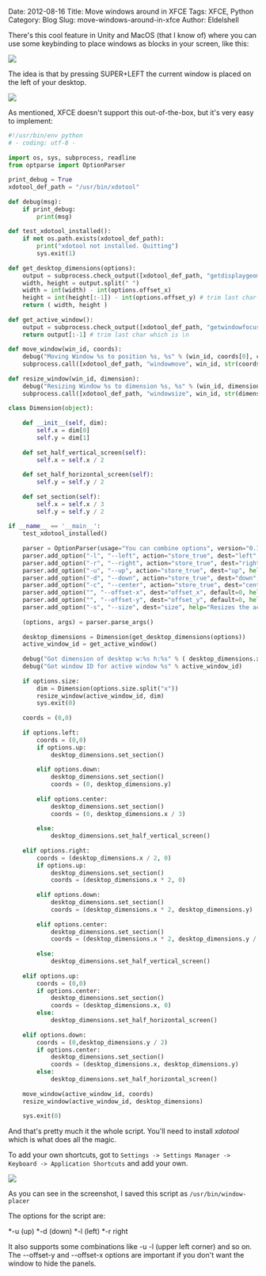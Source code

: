 Date: 2012-08-16
Title: Move windows around in XFCE
Tags: XFCE, Python
Category: Blog
Slug: move-windows-around-in-xfce
Author: Eldelshell

There's this cool feature in Unity and MacOS (that I know of) where you can 
use some keybinding to place windows as blocks in your screen, like this:

![](|filename|/images/2_002.png)

The idea is that by pressing SUPER+LEFT the current window is placed on the left of your desktop.

![](|filename|/images/2_003.png)

As mentioned, XFCE doesn't support this out-of-the-box, but it's very easy to implement:

~~~python
#!/usr/bin/env python
# - coding: utf-8 -
 
import os, sys, subprocess, readline
from optparse import OptionParser
 
print_debug = True
xdotool_def_path = "/usr/bin/xdotool"
 
def debug(msg):
    if print_debug:
        print(msg)
 
def test_xdotool_installed():
    if not os.path.exists(xdotool_def_path):
        print("xdotool not installed. Quitting")
        sys.exit(1)
 
def get_desktop_dimensions(options):
    output = subprocess.check_output([xdotool_def_path, "getdisplaygeometry"])
    width, height = output.split(" ")
    width = int(width) - int(options.offset_x)
    height = int(height[:-1]) - int(options.offset_y) # trim last char which is \n
    return ( width, height )
 
def get_active_window():
    output = subprocess.check_output([xdotool_def_path, "getwindowfocus"])
    return output[:-1] # trim last char which is \n
 
def move_window(win_id, coords):
    debug("Moving Window %s to position %s, %s" % (win_id, coords[0], coords[1]))
    subprocess.call([xdotool_def_path, "windowmove", win_id, str(coords[0]), str(coords[1])])
 
def resize_window(win_id, dimension):
    debug("Resizing Window %s to dimension %s, %s" % (win_id, dimension.x, dimension.y ))
    subprocess.call([xdotool_def_path, "windowsize", win_id, str(dimension.x), str(dimension.y)])
 
class Dimension(object):
 
    def __init__(self, dim):
        self.x = dim[0]
        self.y = dim[1]
 
    def set_half_vertical_screen(self):
        self.x = self.x / 2
 
    def set_half_horizontal_screen(self):
        self.y = self.y / 2
 
    def set_section(self):
        self.x = self.x / 3
        self.y = self.y / 2
 
if __name__ == '__main__':
    test_xdotool_installed()
 
    parser = OptionParser(usage="You can combine options", version="0.1")
    parser.add_option("-l", "--left", action="store_true", dest="left", help="Move window to left half of screen")
    parser.add_option("-r", "--right", action="store_true", dest="right", help="Move window to right half of screen")
    parser.add_option("-u", "--up", action="store_true", dest="up", help="Move window to upper half of screen")
    parser.add_option("-d", "--down", action="store_true", dest="down", help="Move window to bottom half of screen")
    parser.add_option("-c", "--center", action="store_true", dest="center", help="Move window to center of screen")
    parser.add_option("", "--offset-x", dest="offset_x", default=0, help="Move window to center of screen")
    parser.add_option("", "--offset-y", dest="offset_y", default=0, help="Move window to center of screen")
    parser.add_option("-s", "--size", dest="size", help="Resizes the active window to the given size")
 
    (options, args) = parser.parse_args()
 
    desktop_dimensions = Dimension(get_desktop_dimensions(options))
    active_window_id = get_active_window()
 
    debug("Got dimension of desktop w:%s h:%s" % ( desktop_dimensions.x, desktop_dimensions.y))
    debug("Got window ID for active window %s" % active_window_id)
 
    if options.size:
        dim = Dimension(options.size.split("x"))
        resize_window(active_window_id, dim)
        sys.exit(0)
 
    coords = (0,0)
 
    if options.left:
        coords = (0,0)
        if options.up:
            desktop_dimensions.set_section()
 
        elif options.down:
            desktop_dimensions.set_section()
            coords = (0, desktop_dimensions.y)
           
        elif options.center:
            desktop_dimensions.set_section()
            coords = (0, desktop_dimensions.x / 3)
 
        else:
            desktop_dimensions.set_half_vertical_screen()
 
    elif options.right:
        coords = (desktop_dimensions.x / 2, 0)
        if options.up:
            desktop_dimensions.set_section()
            coords = (desktop_dimensions.x * 2, 0)
 
        elif options.down:
            desktop_dimensions.set_section()
            coords = (desktop_dimensions.x * 2, desktop_dimensions.y)
           
        elif options.center:
            desktop_dimensions.set_section()
            coords = (desktop_dimensions.x * 2, desktop_dimensions.y / 3)
 
        else:
            desktop_dimensions.set_half_vertical_screen()
 
    elif options.up:
        coords = (0,0)
        if options.center:
            desktop_dimensions.set_section()
            coords = (desktop_dimensions.x, 0)
        else:
            desktop_dimensions.set_half_horizontal_screen()
 
    elif options.down:
        coords = (0,desktop_dimensions.y / 2)
        if options.center:
            desktop_dimensions.set_section()
            coords = (desktop_dimensions.x, desktop_dimensions.y)
        else:
            desktop_dimensions.set_half_horizontal_screen()
 
    move_window(active_window_id, coords)
    resize_window(active_window_id, desktop_dimensions)
 
    sys.exit(0)
~~~

And that's pretty much it the whole script. You'll need to install _xdotool_ which 
is what does all the magic. 

To add your own shortcuts, got to `Settings -> Settings Manager -> Keyboard -> Application Shortcuts` and add your own.

![](|filename|/images/Keyboard_005.png)

As you can see in the screenshot, I saved this script as `/usr/bin/window-placer`

The options for the script are: 

*-u (up)
*-d (down)
*-l (left)
*-r right 

It also supports some combinations like -u -l (upper left corner) and so on. 
The --offset-y and --offset-x options are important if 
you don't want the window to hide the panels.
